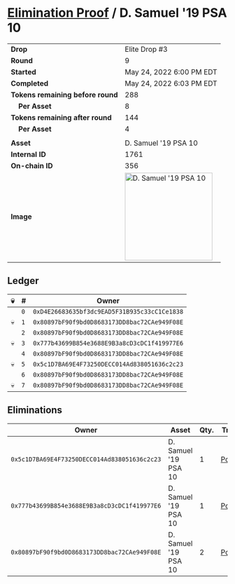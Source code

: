 # [Elimination Proof](./readme.md) / D. Samuel &#039;19 PSA 10

|||
|---|---|
| **Drop** | Elite Drop #3 |
| **Round** | 9 |
| **Started** | May 24, 2022 6:00 PM EDT |
| **Completed** | May 24, 2022 6:03 PM EDT |
| **Tokens remaining before round** | 288 |
| **&nbsp;&nbsp;&nbsp;&nbsp;Per Asset** | 8 |
| **Tokens remaining after round** | 144 |
| **&nbsp;&nbsp;&nbsp;&nbsp;Per Asset** | 4 |
| | |
| **Asset** | D. Samuel &#039;19 PSA 10 |
| **Internal ID** | 1761 |
| **On-chain ID** | 356 |
| **Image** | <img src="https://tcdn.blokpax.com/9648a5d9-185e-4da3-8e22-23b19d4fef77/2df77304b59b3d8a683b35209712f6bb1d0ba81c5587f092bcfde767b7088787.png" height="200" alt="D. Samuel &#039;19 PSA 10" /> |

## Ledger

| 💀 | # | Owner |
| --- | --- | --- |
|  | `0` | `0xD4E26683635bf3dc9EAD5F31B935c33cC1Ce1838` |
| 💀 | `1` | `0x80897bF90f9bd0D8683173DD8bac72CAe949F08E` |
|  | `2` | `0x80897bF90f9bd0D8683173DD8bac72CAe949F08E` |
| 💀 | `3` | `0x777b43699B854e3688E9B3a8cD3cDC1f419977E6` |
|  | `4` | `0x80897bF90f9bd0D8683173DD8bac72CAe949F08E` |
| 💀 | `5` | `0x5c1D7BA69E4F73250DECC014Ad838051636c2c23` |
|  | `6` | `0x80897bF90f9bd0D8683173DD8bac72CAe949F08E` |
| 💀 | `7` | `0x80897bF90f9bd0D8683173DD8bac72CAe949F08E` |


## Eliminations

| Owner | Asset | Qty. | Transaction |
| --- | --- | --- | --- |
| `0x5c1D7BA69E4F73250DECC014Ad838051636c2c23` | D. Samuel '19 PSA 10 | 1 | [Polygonscan](https://polygonscan.com/tx/0xa22d1adc632c2706935136d8b60c1a0bdba2b2e6d92f61b9de22cb0ab09c540e) |
| `0x777b43699B854e3688E9B3a8cD3cDC1f419977E6` | D. Samuel '19 PSA 10 | 1 | [Polygonscan](https://polygonscan.com/tx/0xafac882b7120575e2a356db93638c802760d04e7757f4fb7142d1999b52441ea) |
| `0x80897bF90f9bd0D8683173DD8bac72CAe949F08E` | D. Samuel '19 PSA 10 | 2 | [Polygonscan](https://polygonscan.com/tx/0x061f334afc3d14a8e0a3f18c09f46cffceedef54044426c6bd153619de143492) |
